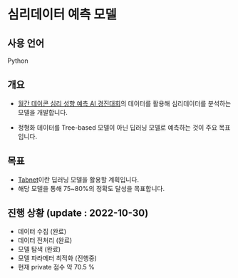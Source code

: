 # 심리데이터 예측 모델

## 사용 언어
Python

## 개요
* [월간 데이콘 심리 성향 예측 AI 경진대회](https://dacon.io/competitions/open/235647/overview/description)의 데이터를 활용해 심리데이터를 분석하는 모델을 개발합니다.

* 정형화 데이터를 Tree-based 모델이 아닌 딥러닝 모델로 예측하는 것이 주요 목표입니다.

## 목표
* [Tabnet](https://github.com/dreamquark-ai/tabnet)이란 딥러닝 모델을 활용할 계획입니다.
* 해당 모델을 통해 75~80%의 정확도 달성을 목표합니다.

## 진행 상황 (update : 2022-10-30)
* 데이터 수집 (완료)
* 데이터 전처리 (완료)
* 모델 탐색 (완료)
* 모델 파라메터 최적화 (진행중)
* 현재 private 점수 약 70.5 %
